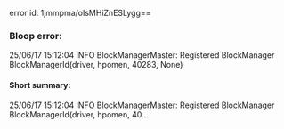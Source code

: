 error id: 1jmmpma/oIsMHiZnESLygg==
### Bloop error:

25/06/17 15:12:04 INFO BlockManagerMaster: Registered BlockManager BlockManagerId(driver, hpomen, 40283, None)
#### Short summary: 

25/06/17 15:12:04 INFO BlockManagerMaster: Registered BlockManager BlockManagerId(driver, hpomen, 40...
